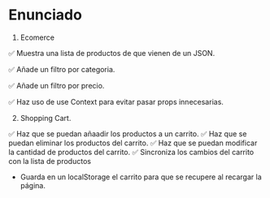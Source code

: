 # Enunciado

1. Ecomerce

✅ Muestra una lista de productos de que vienen de un JSON.

✅ Añade un filtro por categoria.

✅ Añade un filtro por precio.

✅ Haz uso de use Context para evitar pasar props innecesarias.

2. Shopping Cart.

✅ Haz que se puedan añaadir los productos a un carrito.
✅ Haz que se puedan eliminar los productos del carrito.
✅ Haz que se puedan modificar la cantidad de productos del carrito.
✅ Sincroniza los cambios del carrito con la lista de productos
 - Guarda en un localStorage el carrito para que se recupere al recargar la página.
